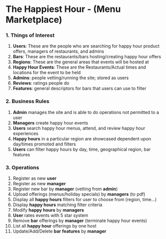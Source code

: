 # The Happiest Hour - (Menu Marketplace)

### 1. Things of Interest
  1. **Users**: These are the people who are searching for happy hour product offers, managers of restaurants, and admins
  2. **Bars**: These are the restaurants/bars hosting/creating happy hour offers
  3. **Regions**: These are the general areas that events will be hosted at
  4. **Happy Hour Events**: These are the Restaurants/Actual times and locations for the event to be held
  5. **Admins**: people vetting/running the site; stored as users
  6. **Reviews**: ratings people do
  7. **Features**: general descriptors for bars that users can use to filter
### 2. Business Rules
  1. **Admin** manages the site and is able to do operations not permitted to a user
  2. **Managers** create happy hour events
  3. **Users** search happy hour menus, attend, and review happy hour experiences
  4. **Happy hours** in a particular region are showcased dependent upon day/times promoted and filters
  5. **Users** can filter happy hours by day, time, geographical region, bar features
### 3. Operations
  1. Register as new **user**
  2. Register as new **manager**
  3. Register new bar by **manager** (vetting from **admin**)
  3. Upload offerings (menus/holiday specials) by **managers** (to pdf)
  4. Display all **happy hours** filters for user to choose from (region, time...)
  5. Display **happy hours** matching filter criteria
  6. Modify **happy hours** by **managers**
  7. **User** rates events with 5 star system
  8. Remove **bar** offerings by **manager** (terminate happy hour events)
  9. List all **happy hour** offerings by one host
  10. Update/Add/Delete **bar** **features** by **manager**
